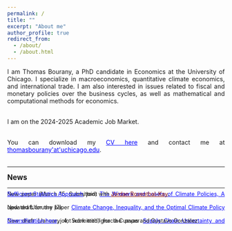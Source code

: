 ```yaml
---
permalink: /
title: ""
excerpt: "About me"
author_profile: true
redirect_from: 
  - /about/
  - /about.html
---
```


<div style="text-align: justify"> 
I am Thomas Bourany, a PhD candidate in Economics at the University of Chicago. I specialize in macroeconomics, quantitative climate economics, and international trade. I am also interested in issues related to fiscal and monetary policies over the business cycles, as well as mathematical and computational methods for economics. <br/>  <br/>

I am on the 2024-2025 Academic Job Market. <br/>  <br/>

You can download my <a href='https://thomasbourany.github.io/files/Bourany_CV_UChicago_2025.pdf' style="color:blue">CV here</a> and contact me at <a href='mailto:thomasbourany-- at--uchicago.edu' style="color:blue">thomasbourany'at'uchicago.edu</a>. <br/>  <br/>

<hr />

<span style="font-size:1.2em;"> <strong>News</strong> </span> <br/>

<hr />

<span style="font-size:0.9em;line-height:-0em;">New paper (March 15, Submitted)  <a href='https://thomasbourany.github.io/files/Bourany_RosenthalKay_2025_SufficientStats.pdf' style="color:blue"> The Winners and Losers of Climate Policies, A Sufficient Statistics Approach</a>, joint with <a href='https://jrosenthalkay.github.io' style="color:maroon">Jordan Rosenthal-Kay</a>. </span> <br/>  <br/>

 
<span style="font-size:0.9em;line-height:-0em;">New draft for the paper <a href='https://thomasbourany.github.io/files/Bourany_2024_OptimalClimatePolicy_draft.pdf' style="color:blue">Climate Change, Inequality, and the Optimal Climate Policy</a> updated (January 17).</span> <br/>  <br/>

<span style="font-size:0.9em;line-height:-0em;">New draft (January 4, Submitted) for the paper <a href='https://thomasbourany.github.io/files/Bourany_Cuevas_Gonzalez_2024_Supply_chain_disruptions_and_diversification.pdf' style="color:blue">Supply Chain Uncertainty and Diversification here</a>, joint work with Ignacia Cuevas and Gustavo González.</span> <br/>  <br/>

